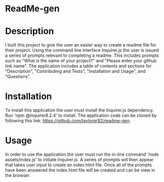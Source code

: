 # ReadMe-gen

# Description

I built this project to give the user an easier way to create a readme file for their project. Using the command line interface Inquirer.js the user is issued a series of prompts relevant to completing a readme. This includes prompts such as "What is the name of your project?" and "Please enter your github link name". The application includes a table of contents and sections for "Description", "Contributing and Tests", "Installation and Usage", and "Questions".

# Installation

To install this application the user must install the Inquirer.js dependency. Run 'npm @inquirer8.2.4' to install. The application code can be cloned by following this link: https://github.com/taylorgr92/readme-gen.

# Usage

In order to use the application the user must run the in-line command 'node assets/index.js' to initiate Inquirer.js. A series of prompts will then appear that takes user input to create an index.html file. Once all of the prompts have been answered the index.html file will be created and can be view in the browser.